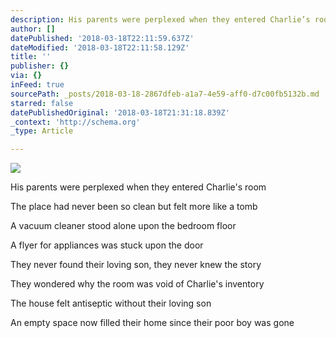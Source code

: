 ```yaml
---
description: His parents were perplexed when they entered Charlie’s room
author: []
datePublished: '2018-03-18T22:11:59.637Z'
dateModified: '2018-03-18T22:11:58.129Z'
title: ''
publisher: {}
via: {}
inFeed: true
sourcePath: _posts/2018-03-18-2867dfeb-a1a7-4e59-aff0-d7c00fb5132b.md
starred: false
datePublishedOriginal: '2018-03-18T21:31:18.839Z'
_context: 'http://schema.org'
_type: Article

---
```

![](https://the-grid-user-content.s3-us-west-2.amazonaws.com/e9aafaab-dfbb-4764-9726-c7845d2b7ee1.png)

His parents were perplexed when they entered Charlie's room

The place had never been so clean but felt more like a tomb

A vacuum cleaner stood alone upon the bedroom floor

A flyer for appliances was stuck upon the door

They never found their loving son, they never knew the story

They wondered why the room was void of Charlie's inventory

The house felt antiseptic without their loving son

An empty space now filled their home since their poor boy was gone
